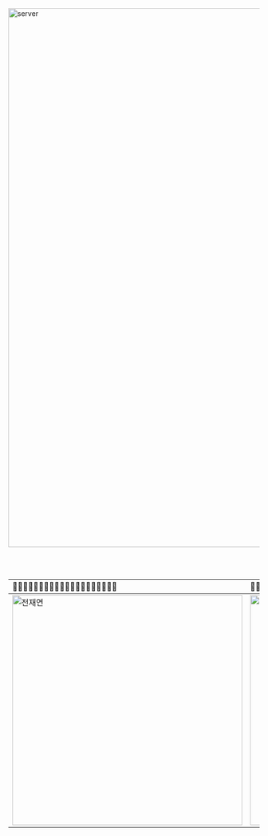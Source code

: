 <img width="1920" height="1080" alt="server" src="https://github.com/user-attachments/assets/66075b87-4bfe-45fb-89ab-da7c984972df" />

<br><br>

|💪🏼💪🏼💪🏼💪🏼💪🏼💪🏼💪🏼💪🏼💪🏼💪🏼|💪🏼💪🏼💪🏼💪🏼💪🏼💪🏼💪🏼💪🏼💪🏼💪🏼|💪🏼💪🏼💪🏼💪🏼💪🏼💪🏼💪🏼💪🏼💪🏼💪🏼|💪🏼💪🏼💪🏼💪🏼💪🏼💪🏼💪🏼💪🏼💪🏼💪🏼|💪🏼💪🏼💪🏼💪🏼💪🏼💪🏼💪🏼💪🏼💪🏼💪🏼|
|:----------|:----------|:----------|:----------|:----------|
| [<img width="461" alt="전재연" src="https://github.com/gdbs1107.png" />](https://github.com/gdbs1107) | [<img width="461" alt="전재연" src="https://github.com/gdbs1107.png" />](https://github.com/gdbs1107) | [<img width="461" alt="전재연" src="https://github.com/gdbs1107.png" />](https://github.com/gdbs1107) | [<img width="461" alt="전재연" src="https://github.com/gdbs1107.png" />](https://github.com/gdbs1107) | [<img width="461" alt="전재연" src="https://github.com/gdbs1107.png" />](https://github.com/gdbs1107) |
